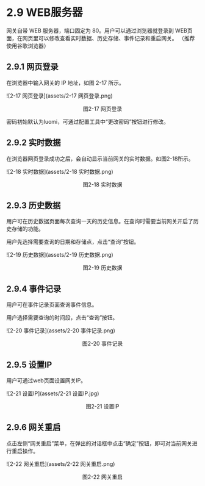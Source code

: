 # 2.9 WEB服务器

网关自带 WEB 服务器，端口固定为 80。用户可以通过浏览器就登录到 WEB页面，在网页里可以修改查看实时数据、历史存储、事件记录和重启网关。 （推荐使用谷歌浏览器）



## 2.9.1 网页登录

在浏览器中输入网关的 IP 地址，如图 2-17 所示。

![2-17 网页登录](assets/2-17 网页登录.png)

<center>图2-17 网页登录</center>

密码初始默认为luomi，可通过配置工具中“更改密码”按钮进行修改。



## 2.9.2 实时数据

在浏览器网页登录成功之后，会自动显示当前网关的实时数据。如图2-18所示。

![2-18 实时数据](assets/2-18 实时数据.png)

<center>图2-18 实时数据</center>



## 2.9.3 历史数据

用户可在历史数据页面每次查询一天的历史信息。在查询时需要当前网关开启了历史存储的功能。

用户先选择需要查询的日期和存储点，点击“查询”按钮。

![2-19 历史数据](assets/2-19 历史数据.png)

<center>图2-19 历史数据</center>



## 2.9.4 事件记录

用户可在事件记录页面查询事件信息。

用户选择需要查询的时间段，点击“查询”按钮。

![2-20 事件记录](assets/2-20 事件记录.png)

<center>图2-20 事件记录</center>



## 2.9.5 设置IP

用户可通过web页面设置网关IP。

![2-21 设置IP](assets/2-21 设置IP.jpg)

<center>图2-21 设置IP</center>



## 2.9.6 网关重启

点击左侧“网关重启”菜单，在弹出的对话框中点击“确定”按钮，即可对当前网关进行重启操作。

![2-22 网关重启](assets/2-22 网关重启.png)

<center>图2-22 网关重启</center>

